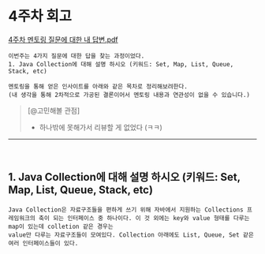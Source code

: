 # 4주차 회고

[4주차 멘토링 질문에 대한 내 답변.pdf](-)
```
이번주는 4가지 질문에 대한 답을 찾는 과정이었다.
1. Java Collection에 대해 설명 하시오 (키워드: Set, Map, List, Queue, Stack, etc)

멘토링을 통해 얻은 인사이트를 아래와 같은 목차로 정리해보려한다.
(내 생각을 통해 2차적으로 가공된 결론이어서 멘토링 내용과 연관성이 없을 수 있습니다.)
```

> [@고민해볼 관점]
> 
> - 하나밖에 못해가서 리뷰할 게 없었다 (ㅋㅋ)
----------------------------------------------

<br>

## 1. Java Collection에 대해 설명 하시오 (키워드: Set, Map, List, Queue, Stack, etc)

```
Java Collection은 자료구조들을 편하게 쓰기 위해 자바에서 지원하는 Collections 프레임워크의 축이 되는 인터페이스 중 하나이다. 이 것 외에는 key와 value 형태를 다루는 map이 있는데 colletion 같은 경우는
value만 다루는 자료구조들이 모여있다. Collection 아래에도 List, Queue, Set 같은 여러 인터페이스들이 있다.
```


<br>
